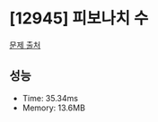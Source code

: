 # [12945] 피보나치 수

[문제 출처](https://school.programmers.co.kr/learn/courses/30/lessons/12945)

## 성능

- Time: 35.34ms
- Memory: 13.6MB